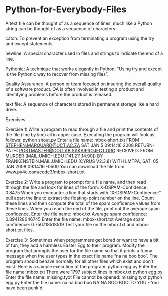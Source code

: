 # Python-for-Everybody-Files
A text file can be thought of as a sequence of lines, much like a Python string can
be thought of as a sequence of characters

catch: To prevent an exception from terminating a program using the try and
except statements.

newline: A special character used in files and strings to indicate the end of a line.

Pythonic: A technique that works elegantly in Python. “Using try and except is
the Pythonic way to recover from missing files”.

Quality Assurance :A person or team focused on insuring the overall quality of
a software product. QA is often involved in testing a product and identifying
problems before the product is released.

text file: A sequence of characters stored in permanent storage like a hard drive.

Exercises

Exercise 1: Write a program to read through a file and print the contents
of the file (line by line) all in upper case. Executing the program will
look as follows:
python shout.py
Enter a file name: mbox-short.txt
FROM STEPHEN.MARQUARD@UCT.AC.ZA SAT JAN 5 09:14:16 2008
RETURN-PATH: <POSTMASTER@COLLAB.SAKAIPROJECT.ORG>
RECEIVED: FROM MURDER (MAIL.UMICH.EDU [141.211.14.90])
BY FRANKENSTEIN.MAIL.UMICH.EDU (CYRUS V2.3.8) WITH LMTPA;
SAT, 05 JAN 2008 09:14:16 -0500
You can download the file from www.py4e.com/code3/mbox-short.txt

Exercise 2: Write a program to prompt for a file name, and then read
through the file and look for lines of the form:
X-DSPAM-Confidence: 0.8475
When you encounter a line that starts with “X-DSPAM-Confidence:”
pull apart the line to extract the floating-point number on the line.
Count these lines and then compute the total of the spam confidence values from these lines. When you reach the end of the file, print out
the average spam confidence.
Enter the file name: mbox.txt
Average spam confidence: 0.894128046745
Enter the file name: mbox-short.txt
Average spam confidence: 0.750718518519
Test your file on the mbox.txt and mbox-short.txt files.

Exercise 3: Sometimes when programmers get bored or want to have a
bit of fun, they add a harmless Easter Egg to their program. Modify
the program that prompts the user for the file name so that it prints a
funny message when the user types in the exact file name “na na boo
boo”. The program should behave normally for all other files which
exist and don’t exist. Here is a sample execution of the program:
python egg.py
Enter the file name: mbox.txt
There were 1797 subject lines in mbox.txt
python egg.py
Enter the file name: missing.tyxt
File cannot be opened: missing.tyxt
python egg.py
Enter the file name: na na boo boo
NA NA BOO BOO TO YOU - You have been punk'd!
